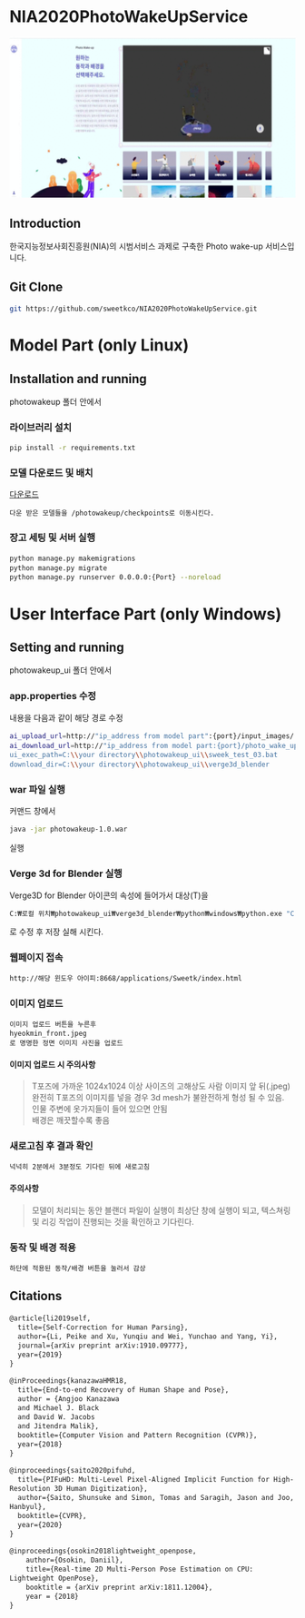 # NIA2020PhotoWakeUpService
![title](asset/sweetk_photo_wake_up.gif)

## Introduction
한국지능정보사회진흥원(NIA)의 시범서비스 과제로 구축한 Photo wake-up 서비스입니다.

## Git Clone
```sh
git https://github.com/sweetkco/NIA2020PhotoWakeUpService.git
```

# Model Part (only Linux)

## Installation and running

photowakeup 폴더 안에서

### 라이브러리 설치
```sh
pip install -r requirements.txt
```
### 모델 다운로드 및 배치<br>
[다운로드](https://sweetkco-my.sharepoint.com/:u:/g/personal/hanjoon_choe_sweetk_co_kr/ESOFCB7y40JPqKs3v6Z8RuIB7XFnBrApyTjN2KAAXTo5aA?e=41568g)
```
다운 받은 모델들을 /photowakeup/checkpoints로 이동시킨다.
```
### 장고 세팅 및 서버 실행
```sh
python manage.py makemigrations
python manage.py migrate
python manage.py runserver 0.0.0.0:{Port} --noreload
```

# User Interface Part (only Windows)

## Setting and running

photowakeup_ui 폴더 안에서

### app.properties 수정 

내용을 다음과 같이 해당 경로 수정
```sh
ai_upload_url=http://"ip_address from model part":{port}/input_images/
ai_download_url=http://"ip_address from model part:{port}/photo_wake_up/
ui_exec_path=C:\\your directory\\photowakeup_ui\\sweek_test_03.bat
download_dir=C:\\your directory\\photowakeup_ui\\verge3d_blender
```

### war 파일 실행

커맨드 창에서
```sh
java -jar photowakeup-1.0.war
```
실행

### Verge 3d for Blender 실행

Verge3D for Blender 아이콘의 속성에 들어가서 대상(T)을
```sh
C:₩로컬 위치₩photowakeup_ui₩verge3d_blender₩python₩windows₩python.exe "C:₩로컬 위치₩verg3d_blender₩manager₩server.py" BLENDER RUN_BROWSER
```
로 수정 후 저장 실해 시킨다.

### 웹페이지 접속
```sh
http://해당 윈도우 아이피:8668/applications/Sweetk/index.html
```

### 이미지 업로드
```
이미지 업로드 버튼을 누른후 
hyeokmin_front.jpeg
로 명명한 정면 이미지 사진을 업로드
```

#### 이미지 업로드 시 주의사항

> T포즈에 가까운 1024x1024 이상 사이즈의 고해상도 사람 이미지 앞 뒤(.jpeg)<br>
> 완전히 T포즈의 이미지를 넣을 경우 3d mesh가 불완전하게 형성 될 수 있음.<br>
> 인물 주변에 옷가지들이 들어 있으면 안됨<br>
> 배경은 깨끗할수록 좋음

### 새로고침 후 결과 확인

```
넉넉히 2분에서 3분정도 기다린 뒤에 새로고침
```

#### 주의사항

> 모델이 처리되는 동안 블랜더 파일이 실행이 최상단 창에 실행이 되고, 텍스쳐링 및 리깅 작업이 진행되는 것을 확인하고 기다린다.

### 동작 및 배경 적용

```
하단에 적용된 동작/배경 버튼을 눌러서 감상
```



## Citations
```
@article{li2019self,
  title={Self-Correction for Human Parsing},
  author={Li, Peike and Xu, Yunqiu and Wei, Yunchao and Yang, Yi},
  journal={arXiv preprint arXiv:1910.09777},
  year={2019}
}
```
```
@inProceedings{kanazawaHMR18,
  title={End-to-end Recovery of Human Shape and Pose},
  author = {Angjoo Kanazawa
  and Michael J. Black
  and David W. Jacobs
  and Jitendra Malik},
  booktitle={Computer Vision and Pattern Recognition (CVPR)},
  year={2018}
}
```
```
@inproceedings{saito2020pifuhd,
  title={PIFuHD: Multi-Level Pixel-Aligned Implicit Function for High-Resolution 3D Human Digitization},
  author={Saito, Shunsuke and Simon, Tomas and Saragih, Jason and Joo, Hanbyul},
  booktitle={CVPR},
  year={2020}
}
```
```
@inproceedings{osokin2018lightweight_openpose,
    author={Osokin, Daniil},
    title={Real-time 2D Multi-Person Pose Estimation on CPU: Lightweight OpenPose},
    booktitle = {arXiv preprint arXiv:1811.12004},
    year = {2018}
}
```
